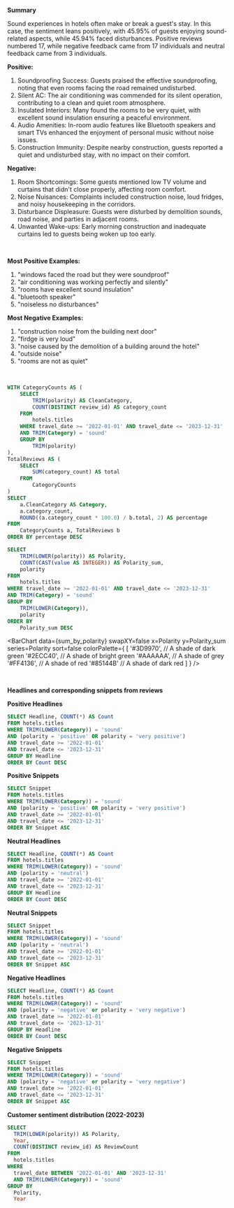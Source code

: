 <script>
  import noindex from '../../components/noindex.svelte';
</script>


**Summary**

Sound experiences in hotels often make or break a guest's stay. In this case, the sentiment leans positively, with  45.95% of guests enjoying sound-related aspects, while 45.94% faced disturbances. Positive reviews numbered 17, while negative feedback came from 17 individuals and neutral feedback came from 3 individuals.

 

**Positive:**

1. Soundproofing Success: Guests praised the effective soundproofing, noting that even rooms facing the
road remained undisturbed.
2. Silent AC: The air conditioning was commended for its silent operation, contributing to a clean and
quiet room atmosphere.
3. Insulated Interiors: Many found the rooms to be very quiet, with excellent sound insulation ensuring a
peaceful environment.
4. Audio Amenities: In-room audio features like Bluetooth speakers and smart TVs enhanced the
enjoyment of personal music without noise issues.
5. Construction Immunity: Despite nearby construction, guests reported a quiet and undisturbed stay,
with no impact on their comfort.
 

**Negative:**

1. Room Shortcomings: Some guests mentioned low TV volume and curtains that didn't close properly,
affecting room comfort.
2. Noise Nuisances: Complaints included construction noise, loud fridges, and noisy housekeeping in the
corridors.
3. Disturbance Displeasure: Guests were disturbed by demolition sounds, road noise, and parties in
adjacent rooms.
4. Unwanted Wake-ups: Early morning construction and inadequate curtains led to guests being woken
up too early.

<br>

**Most Positive Examples:**

1. "windows faced the road but they were soundproof"
2. "air conditioning was working perfectly and silently"
3. "rooms have excellent sound insulation"
4. "bluetooth speaker"
5. "noiseless no disturbances"

 
**Most Negative Examples:**

1. "construction noise from the building next door"
2. "firdge is very loud"
3. "noise caused by the demolition of a building around the hotel"
4. "outside noise"
5. "rooms are not as quiet"

<br>

```sql polarity_proportions
WITH CategoryCounts AS (
    SELECT
        TRIM(polarity) AS CleanCategory,
        COUNT(DISTINCT review_id) AS category_count
    FROM
        hotels.titles
    WHERE travel_date >= '2022-01-01' AND travel_date <= '2023-12-31'
    AND TRIM(Category) = 'sound'
    GROUP BY
        TRIM(polarity)
),
TotalReviews AS (
    SELECT
        SUM(category_count) AS total
    FROM
        CategoryCounts
)
SELECT
    a.CleanCategory AS Category,
    a.category_count,
    ROUND((a.category_count * 100.0) / b.total, 2) AS percentage
FROM
    CategoryCounts a, TotalReviews b
ORDER BY percentage DESC
```

```sql sum_by_polarity
SELECT
    TRIM(LOWER(polarity)) AS Polarity,
    COUNT(CAST(value AS INTEGER)) AS Polarity_sum,
    polarity
FROM
    hotels.titles
WHERE travel_date >= '2022-01-01' AND travel_date <= '2023-12-31'
AND TRIM(Category) = 'sound'
GROUP BY
    TRIM(LOWER(Category)),
    polarity
ORDER BY
    Polarity_sum DESC
```

<BarChart 
    data={sum_by_polarity} 
    swapXY=false
    x=Polarity
    y=Polarity_sum 
    series=Polarity
    sort=false
    colorPalette={
        [
        '#3D9970',  // A shade of dark green
        '#2ECC40',      // A shade of bright green
        '#AAAAAA',       // A shade of grey
        '#FF4136',      // A shade of red
        '#85144B'  // A shade of dark red
        ]
    }
/>

<br>


**Headlines and corresponding snippets from reviews**

**Positive Headlines**
```sql positive_headlines
SELECT Headline, COUNT(*) AS Count
FROM hotels.titles
WHERE TRIM(LOWER(Category)) = 'sound'
AND (polarity = 'positive' OR polarity = 'very positive')
AND travel_date >= '2022-01-01' 
AND travel_date <= '2023-12-31'
GROUP BY Headline
ORDER BY Count DESC
```
<DataTable data="{positive_headlines}" search="true" rows=40 rowShading=true/>

**Positive Snippets**
```sql positive_snippets
SELECT Snippet
FROM hotels.titles
WHERE TRIM(LOWER(Category)) = 'sound'
AND (polarity = 'positive' OR polarity = 'very positive')
AND travel_date >= '2022-01-01' 
AND travel_date <= '2023-12-31'
ORDER BY Snippet ASC
```

<DataTable data="{positive_snippets}" search="true" rows=15 rowShading=true/>

**Neutral Headlines**
```sql neutral_headlines
SELECT Headline, COUNT(*) AS Count
FROM hotels.titles
WHERE TRIM(LOWER(Category)) = 'sound'
AND (polarity = 'neutral')
AND travel_date >= '2022-01-01' 
AND travel_date <= '2023-12-31'
GROUP BY Headline
ORDER BY Count DESC
```
<DataTable data="{neutral_headlines}" search="true" rows=40 rowShading=true/>

**Neutral Snippets**
```sql neutral_snippets
SELECT Snippet
FROM hotels.titles
WHERE TRIM(LOWER(Category)) = 'sound'
AND (polarity = 'neutral')
AND travel_date >= '2022-01-01' 
AND travel_date <= '2023-12-31'
ORDER BY Snippet ASC
```

<DataTable data="{neutral_snippets}" search="true" rows=15 rowShading=true/>

**Negative Headlines**
```sql negative_headlines
SELECT Headline, COUNT(*) AS Count
FROM hotels.titles
WHERE TRIM(LOWER(Category)) = 'sound'
AND (polarity = 'negative' or polarity = 'very negative')
AND travel_date >= '2022-01-01' 
AND travel_date <= '2023-12-31'
GROUP BY Headline
ORDER BY Count DESC
```
<DataTable data="{negative_headlines}" search="true" rows=40 rowShading=true/>

**Negative Snippets**
```sql negative_snippets
SELECT Snippet
FROM hotels.titles
WHERE TRIM(LOWER(Category)) = 'sound'
AND (polarity = 'negative' or polarity = 'very negative')
AND travel_date >= '2022-01-01' 
AND travel_date <= '2023-12-31'
ORDER BY Snippet ASC
```

<DataTable data="{negative_snippets}" search="true" rows=15 rowShading=true/>


**Customer sentiment distribution (2022-2023)**

```sql sentiment_distribution
SELECT
  TRIM(LOWER(polarity)) AS Polarity,
  Year,
  COUNT(DISTINCT review_id) AS ReviewCount
FROM
  hotels.titles
WHERE
  travel_date BETWEEN '2022-01-01' AND '2023-12-31'
  AND TRIM(LOWER(Category)) = 'sound'
GROUP BY
  Polarity,
  Year

```

<BarChart 
    data={sentiment_distribution} 
    x="Polarity" 
    y="ReviewCount"
    series="Year" 
    groupBy="Year" 
    type="grouped"
/>